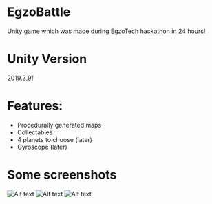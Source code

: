 # EgzoBattle
Unity game which was made during EgzoTech hackathon in 24 hours!

# Unity Version
2019.3.9f

# Features:
- Procedurally generated maps
- Collectables
- 4 planets to choose (later)
- Gyroscope (later)

# Some screenshots

![Alt text](EgzoBattle/Media/1.png?raw=true)
![Alt text](EgzoBattle/Media/2.png?raw=true)
![Alt text](EgzoBattle/Media/3.png?raw=true)
